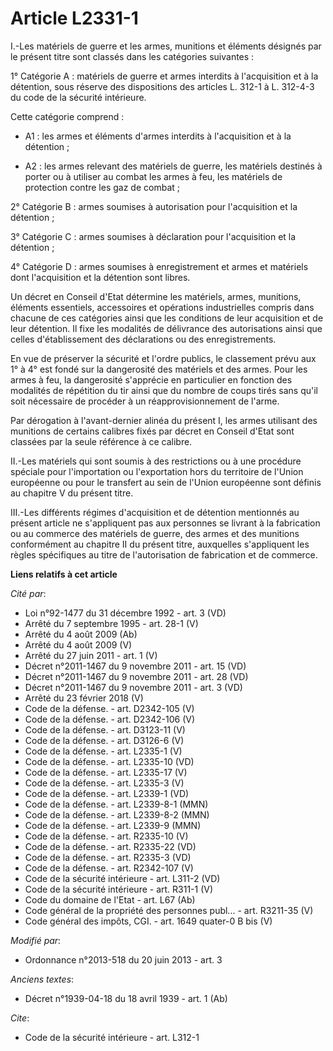 # Article L2331-1

I.-Les matériels de guerre et les armes, munitions et éléments désignés par le présent titre sont classés dans les catégories
suivantes : 

1° Catégorie A : matériels de guerre et armes interdits à l'acquisition et à la détention, sous réserve des dispositions des
articles L. 312-1 à L. 312-4-3 du code de la sécurité intérieure. 

Cette catégorie comprend :

- A1 : les armes et éléments d'armes interdits à l'acquisition et à la détention ;

- A2 : les armes relevant des matériels de guerre, les matériels destinés à porter ou à utiliser au combat les armes à feu,
les matériels de protection contre les gaz de combat ; 

2° Catégorie B : armes soumises à autorisation pour l'acquisition et la détention ; 

3° Catégorie C : armes soumises à déclaration pour l'acquisition et la détention ; 

4° Catégorie D : armes soumises à enregistrement et armes et matériels dont l'acquisition et la détention sont libres. 

Un décret en Conseil d'Etat détermine les matériels, armes, munitions, éléments essentiels, accessoires et opérations
industrielles compris dans chacune de ces catégories ainsi que les conditions de leur acquisition et de leur détention. Il
fixe les modalités de délivrance des autorisations ainsi que celles d'établissement des déclarations ou des enregistrements. 

En vue de préserver la sécurité et l'ordre publics, le classement prévu aux 1° à 4° est fondé sur la dangerosité des
matériels et des armes. Pour les armes à feu, la dangerosité s'apprécie en particulier en fonction des modalités de
répétition du tir ainsi que du nombre de coups tirés sans qu'il soit nécessaire de procéder à un réapprovisionnement de
l'arme. 

Par dérogation à l'avant-dernier alinéa du présent I, les armes utilisant des munitions de certains calibres fixés par décret
en Conseil d'Etat sont classées par la seule référence à ce calibre. 

II.-Les matériels qui sont soumis à des restrictions ou à une procédure spéciale pour l'importation ou l'exportation hors du
territoire de l'Union européenne ou pour le transfert au sein de l'Union européenne sont définis au chapitre V du présent
titre. 

III.-Les différents régimes d'acquisition et de détention mentionnés au présent article ne s'appliquent pas aux personnes se
livrant à la fabrication ou au commerce des matériels de guerre, des armes et des munitions conformément au chapitre II du
présent titre, auxquelles s'appliquent les règles spécifiques au titre de l'autorisation de fabrication et de commerce.

**Liens relatifs à cet article**

_Cité par_:

  - Loi n°92-1477 du 31 décembre 1992 - art. 3 (VD)
  - Arrêté du 7 septembre 1995 - art. 28-1 (V)
  - Arrêté du 4 août 2009 (Ab)
  - Arrêté du 4 août 2009 (V)
  - Arrêté du 27 juin 2011 - art. 1 (V)
  - Décret n°2011-1467 du 9 novembre 2011 - art. 15 (VD)
  - Décret n°2011-1467 du 9 novembre 2011 - art. 28 (VD)
  - Décret n°2011-1467 du 9 novembre 2011 - art. 3 (VD)
  - Arrêté du 23 février 2018 (V)
  - Code de la défense. - art. D2342-105 (V)
  - Code de la défense. - art. D2342-106 (V)
  - Code de la défense. - art. D3123-11 (V)
  - Code de la défense. - art. D3126-6 (V)
  - Code de la défense. - art. L2335-1 (V)
  - Code de la défense. - art. L2335-10 (VD)
  - Code de la défense. - art. L2335-17 (V)
  - Code de la défense. - art. L2335-3 (V)
  - Code de la défense. - art. L2339-1 (VD)
  - Code de la défense. - art. L2339-8-1 (MMN)
  - Code de la défense. - art. L2339-8-2 (MMN)
  - Code de la défense. - art. L2339-9 (MMN)
  - Code de la défense. - art. R2335-10 (V)
  - Code de la défense. - art. R2335-22 (VD)
  - Code de la défense. - art. R2335-3 (VD)
  - Code de la défense. - art. R2342-107 (V)
  - Code de la sécurité intérieure - art. L311-2 (VD)
  - Code de la sécurité intérieure - art. R311-1 (V)
  - Code du domaine de l'Etat - art. L67 (Ab)
  - Code général de la propriété des personnes publ... - art. R3211-35 (V)
  - Code général des impôts, CGI. - art. 1649 quater-0 B bis (V)

_Modifié par_:

  - Ordonnance n°2013-518 du 20 juin 2013 - art. 3

_Anciens textes_:

  - Décret n°1939-04-18 du 18 avril 1939 - art. 1 (Ab)

_Cite_:

  - Code de la sécurité intérieure - art. L312-1
